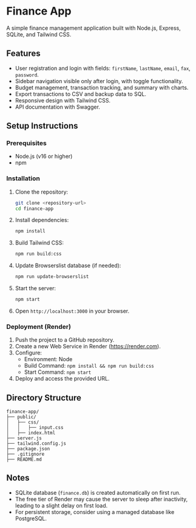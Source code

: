 # Finance App

A simple finance management application built with Node.js, Express, SQLite, and Tailwind CSS.

## Features
- User registration and login with fields: `firstName`, `lastName`, `email`, `fax`, `password`.
- Sidebar navigation visible only after login, with toggle functionality.
- Budget management, transaction tracking, and summary with charts.
- Export transactions to CSV and backup data to SQL.
- Responsive design with Tailwind CSS.
- API documentation with Swagger.

## Setup Instructions

### Prerequisites
- Node.js (v16 or higher)
- npm

### Installation
1. Clone the repository:
   ```bash
   git clone <repository-url>
   cd finance-app
   ```
2. Install dependencies:
   ```bash
   npm install
   ```
3. Build Tailwind CSS:
   ```bash
   npm run build:css
   ```
4. Update Browserslist database (if needed):
   ```bash
   npm run update-browserslist
   ```
5. Start the server:
   ```bash
   npm start
   ```
6. Open `http://localhost:3000` in your browser.

### Deployment (Render)
1. Push the project to a GitHub repository.
2. Create a new Web Service in Render (https://render.com).
3. Configure:
   - Environment: Node
   - Build Command: `npm install && npm run build:css`
   - Start Command: `npm start`
4. Deploy and access the provided URL.

## Directory Structure
```
finance-app/
├── public/
│   ├── css/
│   │   ├── input.css
│   ├── index.html
├── server.js
├── tailwind.config.js
├── package.json
├── .gitignore
├── README.md
```

## Notes
- SQLite database (`finance.db`) is created automatically on first run.
- The free tier of Render may cause the server to sleep after inactivity, leading to a slight delay on first load.
- For persistent storage, consider using a managed database like PostgreSQL.